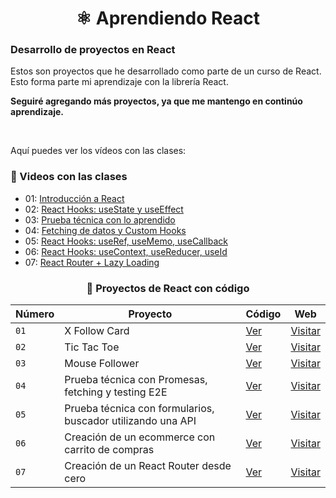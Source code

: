 <div align='center'>

# ⚛️ Aprendiendo React

</div>

### Desarrollo de proyectos en React

Estos son proyectos que he desarrollado como parte de un curso de React. Esto forma parte mi aprendizaje con la librería React.

**Seguiré agregando más proyectos, ya que me mantengo en continúo aprendizaje.**

<br>

Aquí puedes ver los vídeos con las clases:

### 🎥 Videos con las clases

- 01: [Introducción a React](https://www.youtube.com/watch?v=7iobxzd_2wY)
- 02: [React Hooks: useState y useEffect](https://www.youtube.com/watch?v=qkzcjwnueLA&feature=youtu.be)
- 03: [Prueba técnica con lo aprendido](https://www.youtube.com/watch?v=XYpadB4VadY&feature=youtu.be)
- 04: [Fetching de datos y Custom Hooks](https://youtu.be/x-LcbVw99o8)
- 05: [React Hooks: useRef, useMemo, useCallback](https://youtu.be/GOEiMwDJ3lc)
- 06: [React Hooks: useContext, useReducer, useId](https://www.youtube.com/watch?v=B9tDYAZZxcE)
- 07: [React Router + Lazy Loading](https://www.youtube.com/watch?v=K2NcGYajvY4)

<div align='center'>

### 🍂 Proyectos de React con código

| Número | Proyecto                                                    | Código                             | Web                                                     |
| ------ | ----------------------------------------------------------- | ---------------------------------- | ------------------------------------------------------- |
| `01`   | X Follow Card                                               | [Ver](01-x-follow-card/)           | [Visitar](https://x-follow-card-abraham.netlify.app/)   |
| `02`   | Tic Tac Toe                                                 | [Ver](02-tic-tac-toe/)             | [Visitar](https://tic-tac-toe-abraham.netlify.app/)     |
| `03`   | Mouse Follower                                              | [Ver](03-mouse-follower)           | [Visitar](https://mouse-follower-abraham.netlify.app/)  |
| `04`   | Prueba técnica con Promesas, fetching y testing E2E         | [Ver](04-react-prueba-tecnica)     | [Visitar](https://prueba-tecnica-abraham.netlify.app/)  |
| `05`   | Prueba técnica con formularios, buscador utilizando una API | [Ver](05-react-buscador-peliculas) | [Visitar](https://movies-search-abraham.netlify.app/)   |
| `06`   | Creación de un ecommerce con carrito de compras             | [Ver](06-shopping-cart)            | [Visitar](https://shopping-cart-abraham.netlify.app/)   |
| `07`   | Creación de un React Router desde cero                      | [Ver](07-abraham-router)           | [Visitar](https://www.npmjs.com/package/abraham-router) |

</div>
